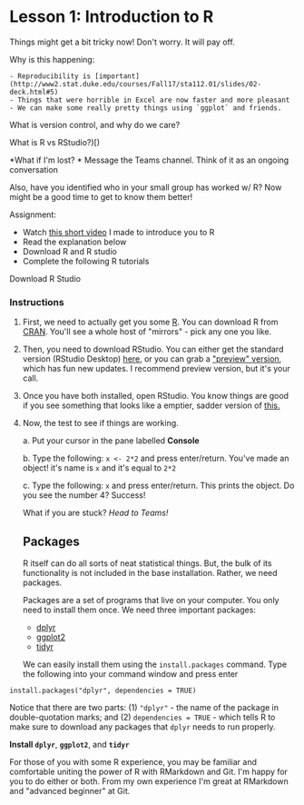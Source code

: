 # Lesson 1: Introduction to R



Things might get a bit tricky now! Don't worry. It will pay off. 

Why is this happening: 

	- Reproducibility is [important](http://www2.stat.duke.edu/courses/Fall17/sta112.01/slides/02-deck.html#5)
	- Things that were horrible in Excel are now faster and more pleasant
	- We can make some really pretty things using `ggplot` and friends.

What is version control, and why do we care?

What is R vs RStudio?)[)

*What if I'm lost? * Message the Teams channel. Think of it as an ongoing conversation



Also, have you identified who in your small group has worked w/ R? Now might be a good time to get to know them better! 



Assignment: 

- Watch [this short video](video) I made to introduce you to R 
- Read the explanation below
- Download R and R studio
- Complete the following R tutorials 

Download R Studio 

### Instructions

1. First, we need to actually get you some [R](https://www.r-project.org/). You can download R from [CRAN](https://cran.r-project.org/mirrors.html). You'll see a whole host of "mirrors" - pick any one you like. 

2. Then, you need to download RStudio. You can either get the standard version (RStudio Desktop) [here](https://rstudio.com/products/rstudio/download/preview/), or you can grab a ["preview" version](https://rstudio.com/products/rstudio/download/preview/), which has fun new updates. I recommend preview version, but it's your call.

3. Once you have both installed, open RStudio. You know things are good if you see something that looks like a emptier, sadder version of [this.](https://rstudio.com/wp-content/uploads/2014/04/rstudio-workbench.png)

4. Now, the test to see if things are working. 

   a. Put your cursor in the pane labelled **Console**

   b. Type the following: `x <- 2*2` and press enter/return. You've made an object! it's name is `x` and it's equal to `2*2`

   c. Type the following: `x`  and press enter/return. This prints the object. Do you see the number 4? Success!

   

   What if you are stuck? *Head to Teams!*

   

   ## Packages 

   R itself can do all sorts of neat statistical things. But, the bulk of its functionality is not included in the base installation. Rather, we need packages. 

   Packages are a set of programs that live on your computer. You only need to install them once. We need three important packages: 

   - [dplyr](https://cran.r-project.org/package=dplyr)
   - [ggplot2](https://ggplot2.tidyverse.org/)
   - [tidyr](https://tidyr.tidyverse.org/)

   We can easily install them using the `install.packages` command. Type the following into your command window and press enter 

``` install.packages("dplyr", dependencies = TRUE)
install.packages("dplyr", dependencies = TRUE)
```

Notice that there are two parts: (1) `"dplyr"`  - the name of the package in double-quotation marks; and (2) `dependencies = TRUE` - which tells R to make sure to download any packages that `dplyr` needs to run properly. 



**Install `dplyr`**, **`ggplot2`**, and **`tidyr`**





For those of you with some R experience, you may be familiar and comfortable uniting the power of R with RMarkdown and Git. I'm happy for you to do either or both. From my own experience I'm great at RMarkdown and "advanced beginner" at Git. 



